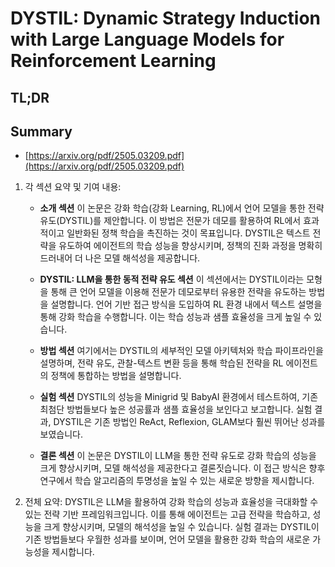 # DYSTIL: Dynamic Strategy Induction with Large Language Models for Reinforcement Learning
## TL;DR
## Summary
- [https://arxiv.org/pdf/2505.03209.pdf](https://arxiv.org/pdf/2505.03209.pdf)

1. 각 섹션 요약 및 기여 내용:

   - **소개 섹션**
     이 논문은 강화 학습(강화 Learning, RL)에서 언어 모델을 통한 전략 유도(DYSTIL)를 제안합니다. 이 방법은 전문가 데모를 활용하여 RL에서 효과적이고 일반화된 정책 학습을 촉진하는 것이 목표입니다. DYSTIL은 텍스트 전략을 유도하여 에이전트의 학습 성능을 향상시키며, 정책의 진화 과정을 명확히 드러내어 더 나은 모델 해석성을 제공합니다.

   - **DYSTIL: LLM을 통한 동적 전략 유도 섹션**
     이 섹션에서는 DYSTIL이라는 모형을 통해 큰 언어 모델을 이용해 전문가 데모로부터 유용한 전략을 유도하는 방법을 설명합니다. 언어 기반 접근 방식을 도입하여 RL 환경 내에서 텍스트 설명을 통해 강화 학습을 수행합니다. 이는 학습 성능과 샘플 효율성을 크게 높일 수 있습니다.

   - **방법 섹션**
     여기에서는 DYSTIL의 세부적인 모델 아키텍처와 학습 파이프라인을 설명하며, 전략 유도, 관찰-텍스트 변환 등을 통해 학습된 전략을 RL 에이전트의 정책에 통합하는 방법을 설명합니다.

   - **실험 섹션**
     DYSTIL의 성능을 Minigrid 및 BabyAI 환경에서 테스트하여, 기존 최첨단 방법들보다 높은 성공률과 샘플 효율성을 보인다고 보고합니다. 실험 결과, DYSTIL은 기존 방법인 ReAct, Reflexion, GLAM보다 훨씬 뛰어난 성과를 보였습니다.

   - **결론 섹션**
     이 논문은 DYSTIL이 LLM을 통한 전략 유도로 강화 학습의 성능을 크게 향상시키며, 모델 해석성을 제공한다고 결론짓습니다. 이 접근 방식은 향후 연구에서 학습 알고리즘의 투명성을 높일 수 있는 새로운 방향을 제시합니다.

2. 전체 요약:
   DYSTIL은 LLM을 활용하여 강화 학습의 성능과 효율성을 극대화할 수 있는 전략 기반 프레임워크입니다. 이를 통해 에이전트는 고급 전략을 학습하고, 성능을 크게 향상시키며, 모델의 해석성을 높일 수 있습니다. 실험 결과는 DYSTIL이 기존 방법들보다 우월한 성과를 보이며, 언어 모델을 활용한 강화 학습의 새로운 가능성을 제시합니다.